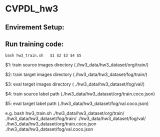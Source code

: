 # CVPDL_hw3
## Envirement Setup:

## Run training code:
    bash hw3_train.sh   $1 $2 $3 $4 $5
$1: train source images directory (./hw3_data/hw3_dataset/org/train/)

$2: train target images directory (./hw3_data/hw3_dataset/fog/train/)

$3: eval target images directory ( ./hw3_data/hw3_dataset/fog/val/)

$4: train source label path (./hw3_data/hw3_dataset/org/train.coco.json)

$5: eval target label path (./hw3_data/hw3_dataset/fog/val.coco.json)    

e.g.
    bash hw3_train.sh ./hw3_data/hw3_dataset/org/train/ ./hw3_data/hw3_dataset/fog/train/ ./hw3_data/hw3_dataset/fog/val/ ./hw3_data/hw3_dataset/org/train.coco.json ./hw3_data/hw3_dataset/fog/val.coco.json

